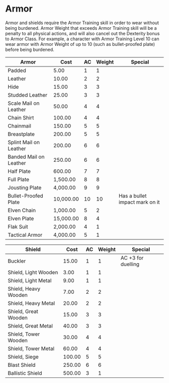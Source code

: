 # Armor

Armor and shields require the Armor Training skill in order to wear without being burdened. Armor Weight that exceeds Armor Training skill will be a penalty to all physical actions, and will also cancel out the Dexterity bonus to Armor Class. For example, a character with Armor Training Level 10 can wear armor with Armor Weight of up to 10 (such as bullet-proofed plate) before being burdened.

| Armor                  | Cost      | AC  | Weight | Special |
| ---                    | ---       | --- | ---    | ---     |
| Padded                 | 5.00      | 1   | 1      |         |
| Leather                | 10.00     | 2   | 2      |         |
| Hide                   | 15.00     | 3   | 3      |         |
| Studded Leather        | 25.00     | 3   | 3      |         |
| Scale Mail on Leather  | 50.00     | 4   | 4      |         |
| Chain Shirt            | 100.00    | 4   | 4      |         |
| Chainmail              | 150.00    | 5   | 5      |         |
| Breastplate            | 200.00    | 5   | 5      |         |
| Splint Mail on Leather | 200.00    | 6   | 6      |         |
| Banded Mail on Leather | 250.00    | 6   | 6      |         |
| Half Plate             | 600.00    | 7   | 7      |         |
| Full Plate             | 1,500.00  | 8   | 8      |         |
| Jousting Plate         | 4,000.00  | 9   | 9      |         |
| Bullet-Proofed Plate   | 10,000.00 | 10  | 10     | Has a bullet impact mark on it
| Elven Chain            | 1,000.00  | 5   | 2      |         |
| Elven Plate            | 15,000.00 | 8   | 4      |         |
| Flak Suit              | 2,000.00  | 4   | 1      |         |
| Tactical Armor         | 4,000.00  | 5   | 1      |         |

| Shield                | Cost   | AC  | Weight | Special |
| ---                   | ---    | --- | ---    | ---     |
| Buckler               | 15.00  | 1   | 1      | AC +3 for duelling
| Shield, Light Wooden  | 3.00   | 1   | 1      |         |
| Shield, Light Metal   | 9.00   | 1   | 1      |         |
| Shield, Heavy Wooden  | 7.00   | 2   | 2      |         |
| Shield, Heavy Metal   | 20.00  | 2   | 2      |         |
| Shield, Great Wooden  | 15.00  | 3   | 3      |         |
| Shield, Great Metal   | 40.00  | 3   | 3      |         |
| Shield, Tower Wooden  | 30.00  | 4   | 4      |         |
| Shield, Tower Metal   | 60.00  | 4   | 4      |         |
| Shield, Siege         | 100.00 | 5   | 5      |         |
| Blast Shield          | 250.00 | 6   | 6      |         |
| Ballistic Shield      | 500.00 | 3   | 1      |         |
